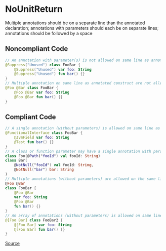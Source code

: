 # NoUnitReturn

Multiple annotations should be on a separate line than the annotated declaration; annotations with parameters should each be on separate lines; annotations should be followed by a space

## Noncompliant Code

```kotlin
// An annotation with parameter(s) is not allowed on same line as annotated construct
@Suppress("Unused") class FooBar {
    @Suppress("Unused") var foo: String
    @Suppress("Unused") fun bar() {}
}
// Multiple annotation on same line as annotated construct are not allowed
@Foo @Bar class FooBar {
    @Foo @Bar var foo: String
    @Foo @Bar fun bar() {}
}
```
## Compliant Code

```kotlin
// A single annotation (without parameters) is allowed on same line as annotated construct
@FunctionalInterface class FooBar {
    @JvmField var foo: String
    @Test fun bar() {}
}
// A class or function parameter may have a single annotation with parameter(s) on the same line
class Foo(@Path("fooId") val fooId: String)
class Bar(
    @NotNull("fooId") val fooId: String,
    @NotNull("bar") bar: String
)
// Multiple annotations (without parameters) are allowed on the same line
@Foo @Bar
class FooBar {
    @Foo @Bar
    var foo: String
    @Foo @Bar
    fun bar() {}
}
// An array of annotations (without parameters) is allowed on same line as annotated construct
@[Foo Bar] class FooBar2 {
    @[Foo Bar] var foo: String
    @[Foo Bar] fun bar() {}
}
```

[Source](https://detekt.dev/docs/rules/formatting#nounitreturn)
